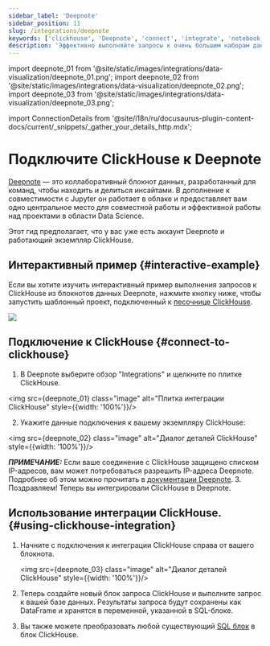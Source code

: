 ```yaml
---
sidebar_label: 'Deepnote'
sidebar_position: 11
slug: /integrations/deepnote
keywords: ['clickhouse', 'Deepnote', 'connect', 'integrate', 'notebook']
description: 'Эффективно выполняйте запросы к очень большим наборам данных, анализируя и моделируя в удобной знакомой среде блокнота.'
---
```


import deepnote_01 from '@site/static/images/integrations/data-visualization/deepnote_01.png';
import deepnote_02 from '@site/static/images/integrations/data-visualization/deepnote_02.png';
import deepnote_03 from '@site/static/images/integrations/data-visualization/deepnote_03.png';

import ConnectionDetails from '@site/i18n/ru/docusaurus-plugin-content-docs/current/_snippets/_gather_your_details_http.mdx';


# Подключите ClickHouse к Deepnote

<a href="https://www.deepnote.com/" target="_blank">Deepnote</a> — это коллаборативный блокнот данных, разработанный для команд, чтобы находить и делиться инсайтами. В дополнение к совместимости с Jupyter он работает в облаке и предоставляет вам одно центральное место для совместной работы и эффективной работы над проектами в области Data Science.

Этот гид предполагает, что у вас уже есть аккаунт Deepnote и работающий экземпляр ClickHouse.

## Интерактивный пример {#interactive-example}
Если вы хотите изучить интерактивный пример выполнения запросов к ClickHouse из блокнотов данных Deepnote, нажмите кнопку ниже, чтобы запустить шаблонный проект, подключенный к [песочнице ClickHouse](../../getting-started/playground.md).

[<img src="https://deepnote.com/buttons/launch-in-deepnote.svg"/>](https://deepnote.com/launch?template=ClickHouse%20and%20Deepnote)

## Подключение к ClickHouse {#connect-to-clickhouse}

1. В Deepnote выберите обзор "Integrations" и щелкните по плитке ClickHouse.

<img src={deepnote_01} class="image" alt="Плитка интеграции ClickHouse" style={{width: '100%'}}/>

2. Укажите данные подключения к вашему экземпляру ClickHouse:
<ConnectionDetails />

   <img src={deepnote_02} class="image" alt="Диалог деталей ClickHouse" style={{width: '100%'}}/>

   **_ПРИМЕЧАНИЕ:_** Если ваше соединение с ClickHouse защищено списком IP-адресов, вам может потребоваться разрешить IP-адреса Deepnote. Подробнее об этом можно прочитать в [документации Deepnote](https://docs.deepnote.com/integrations/authorize-connections-from-deepnote-ip-addresses).
3. Поздравляем! Теперь вы интегрировали ClickHouse в Deepnote.

## Использование интеграции ClickHouse. {#using-clickhouse-integration}

1. Начните с подключения к интеграции ClickHouse справа от вашего блокнота.

   <img src={deepnote_03} class="image" alt="Диалог деталей ClickHouse" style={{width: '100%'}}/>

2. Теперь создайте новый блок запроса ClickHouse и выполните запрос к вашей базе данных. Результаты запроса будут сохранены как DataFrame и хранятся в переменной, указанной в SQL-блоке.
3. Вы также можете преобразовать любой существующий [SQL блок](https://docs.deepnote.com/features/sql-cells) в блок ClickHouse.
